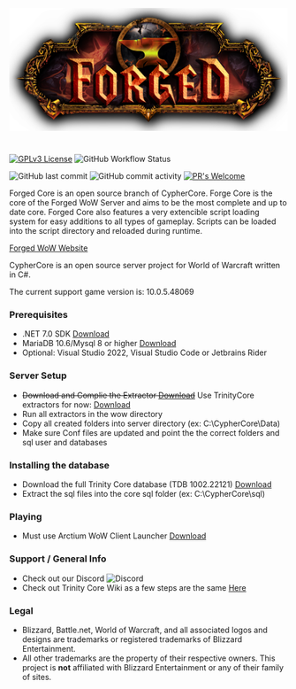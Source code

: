 ![](Forged_Logo.png)
<h1 align="center"> </h1>

[![GPLv3 License](https://img.shields.io/badge/License-GPL%20v3-yellow.svg)](https://opensource.org/licenses/)
![GitHub Workflow Status](https://img.shields.io/github/actions/workflow/status/ForgedWoW/ForgedCore/dotnet.yml)

![GitHub last commit](https://img.shields.io/github/last-commit/ForgedWoW/ForgedCore)
![GitHub commit activity](https://img.shields.io/github/commit-activity/w/ForgedWoW/ForgedCore)
[![PR's Welcome](https://img.shields.io/badge/PRs-welcome-brightgreen.svg?style=flat)](git-client://clone?repo=https%3A%2F%2Fgithub.com%2FForgedWoW%2FForgedCore) 

Forged Core is an open source branch of CypherCore.
Forge Core is the core of the Forged WoW Server and aims to be the most complete and up to date core.
Forged Core also features a very extencible script loading system for easy additions to all types of gameplay. Scripts can be loaded into the script directory and reloaded during runtime.

[Forged WoW Website](http://forgedwow.gg/)

CypherCore is an open source server project for World of Warcraft written in C#.

The current support game version is: 10.0.5.48069

### Prerequisites
* .NET 7.0 SDK [Download](https://dotnet.microsoft.com/en-us/download/dotnet/7.0)
* MariaDB 10.6/Mysql 8 or higher [Download](https://mariadb.org/download/)
* Optional: Visual Studio 2022, Visual Studio Code or Jetbrains Rider

### Server Setup
* ~~Download and Complie the Extractor [Download](https://github.com/CypherCore/Tools)~~ Use TrinityCore extractors for now: [Download](https://ci.appveyor.com/project/DDuarte/trinitycore/branch/master/artifacts)
* Run all extractors in the wow directory
* Copy all created folders into server directory (ex: C:\CypherCore\Data)
* Make sure Conf files are updated and point the the correct folders and sql user and databases

### Installing the database
* Download the full Trinity Core database (TDB 1002.22121) [Download](https://github.com/TrinityCore/TrinityCore/releases)
* Extract the sql files into the core sql folder (ex: C:\CypherCore\sql)

### Playing
* Must use Arctium WoW Client Launcher [Download](https://arctium.io/wow)

### Support / General Info
* Check out our Discord ![Discord](https://img.shields.io/discord/920073768162963477)
* Check out Trinity Core Wiki as a few steps are the same [Here](https://trinitycore.atlassian.net/wiki/spaces/tc/pages/2130077/Installation+Guide)

### Legal
* Blizzard, Battle.net, World of Warcraft, and all associated logos and designs are trademarks or registered trademarks of Blizzard Entertainment.
* All other trademarks are the property of their respective owners. This project is **not** affiliated with Blizzard Entertainment or any of their family of sites.
